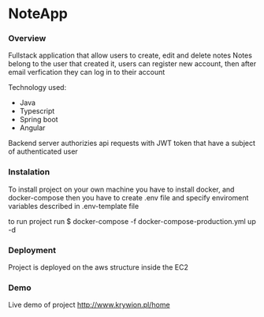 # NoteApp


### Overview
Fullstack application that allow users to create, edit and delete notes
Notes belong to the user that created it, users can register new account, then after email verfication they can log in to their account

Technology used:
  * Java
  * Typescript
  * Spring boot
  * Angular

Backend server authorizies api requests with JWT token that have a subject of authenticated user

### Instalation

To install project on your own machine you have to install docker, and docker-compose
then you have to create .env file and specify enviroment variables described in .env-template file

to run project run
$ docker-compose -f docker-compose-production.yml up -d

### Deployment

Project is deployed on the aws structure inside the EC2

### Demo

Live demo of project
http://www.krywion.pl/home

